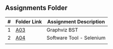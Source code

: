 ##  Assignments Folder

|   #   | Folder Link | Assignment Description |
| :---: | ----------- | ---------------------- |
|  1    | [A03](A03)  | Graphviz BST           |
|  2    | [A04](A04)  |Software Tool - Selenium|
|       |             |                        |
